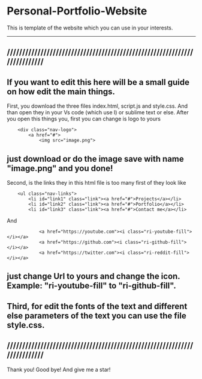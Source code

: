 # Personal-Portfolio-Website
This is template of the website which you can use in your interests.

-------------------------------------------------------------------------
/////////////////////////////////////////////////////////////////////////
-------------------------------------------------------------------
If you want to edit this here will be a small guide on how edit the main things.
-------------------------------------------------------------------
First, you download the three files index.html, script.js and style.css.
And than open they in your Vs code (which use I) or sublime text or else.
After you open this things you, first you can change is logo to yours 

        <div class="nav-logo">
            <a href="#">
                <img src="image.png">

just download or do the image save with name "image.png" and you done!
----------------------------------------------------------------------
Second, is the links they in this html file is too many first of they look like

        <ul class="nav-links">
            <li id="link1" class="link"><a href="#">Projects</a></li>
            <li id="link2" class="link"><a href="#">Portfolio</a></li>
            <li id="link3" class="link"><a href="#">Contact me</a></li>

And

                <a href="https://youtube.com"><i class="ri-youtube-fill"></i></a>
                <a href="https://github.com"><i class="ri-github-fill"></i></a>
                <a href="https://twitter.com"><i class="ri-reddit-fill"></i></a>

just change Url to yours and change the icon. Example:  "ri-youtube-fill" to "ri-github-fill".
-------------------------------------------------------------------------
Third, for edit the fonts of the text and different else parameters of the text you can use the file style.css.
-------------------------------------------------------------------------
/////////////////////////////////////////////////////////////////////////
-------------------------------------------------------------------------
Thank you! Good bye! And give me a star!
